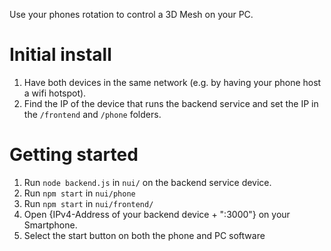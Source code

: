 Use your phones rotation to control a 3D Mesh on your PC.

# Initial install
1. Have both devices in the same network (e.g. by having your phone host a wifi hotspot).
2. Find the IP of the device that runs the backend service and set the IP in the `/frontend` and `/phone` folders.
# Getting started
1. Run `node backend.js` in `nui/` on the backend service device.
2. Run `npm start` in `nui/phone`
3. Run `npm start` in `nui/frontend/`
4. Open {IPv4-Address of your backend device + ":3000"} on your Smartphone.
5. Select the start button on both the phone and PC software
